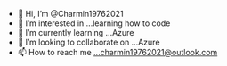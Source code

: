 - 👋 Hi, I’m @Charmin19762021
- 👀 I’m interested in ...learning how to code
- 🌱 I’m currently learning ...Azure
- 💞️ I’m looking to collaborate on ...Azure
- 📫 How to reach me ...charmin19762021@outlook.com

<!---
Charmin19762021/Charmin19762021 is a ✨ special ✨ repository because its `README.md` (this file) appears on your GitHub profile.
You can click the Preview link to take a look at your changes.
--->
